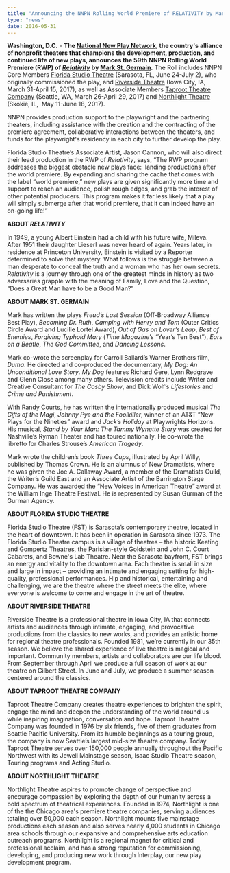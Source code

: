 ```yaml
---
title: "Announcing the NNPN Rolling World Premiere of RELATIVITY by Mark St. Germain"
type: "news"
date: 2016-05-31
---
```


<p><span class="lead-in"><strong>Washington, D.C.</strong> - <strong>The </strong><a href="http://www.nnpn.org/" rel="nofollow"><strong>National New Play Network</strong></a><strong>, the country's alliance of nonprofit theaters that champions the development, production, and continued life of new plays, announces the 59th NNPN Rolling World Premiere (RWP) of </strong><a href="https://newplayexchange.org/plays/47088/relativity" rel="nofollow"><strong><em>Relativity</em></strong></a><strong> by </strong><a href="https://newplayexchange.org/users/5493/mark-st-germain" rel="nofollow"><strong>Mark St. Germain</strong></a><strong>.</strong> The Roll includes NNPN Core Members <a href="https://www.floridastudiotheatre.org/relativity" rel="nofollow">Florida Studio Theatre</a> (Sarasota, FL, June 24-July 2), who originally commissioned the play, and <a href="https://www.riversidetheatre.org/" rel="nofollow">Riverside Theatre</a> (Iowa City, IA, March 31-April 15, 2017), as well as Associate Members <a href="http://taproottheatre.org/" rel="nofollow">Taproot Theatre Company</a> (Seattle, WA, March 26-April 29, 2017) and <a href="http://www.northlight.org/pages/2016_2017_season/404.php" rel="nofollow">Northlight Theatre</a> (Skokie, IL,  May 11-June 18, 2017).</span></p>
<p>NNPN provides production support to the playwright and the partnering theaters, including assistance with the creation and the contracting of the premiere agreement, collaborative interactions between the theaters, and funds for the playwright's residency in each city to further develop the play.</p>
<p>Florida Studio Theatre’s Associate Artist, Jason Cannon, who will also direct their lead production in the RWP of <em>Relativity</em>, says, “The RWP program addresses the biggest obstacle new plays face:  landing productions after the world premiere. By expanding and sharing the cache that comes with the label “world premiere,” new plays are given significantly more time and support to reach an audience, polish rough edges, and grab the interest of other potential producers. This program makes it far less likely that a play will simply submerge after that world premiere, that it can indeed have an on-going life!”</p>
<p><strong>ABOUT </strong><strong><em>RELATIVITY</em></strong></p>
<p>In 1949, a young Albert Einstein had a child with his future wife, Mileva. After 1951 their daughter Lieserl was never heard of again. Years later, in residence at Princeton University, Einstein is visited by a Reporter determined to solve that mystery. What follows is the struggle between a man desperate to conceal the truth and a woman who has her own secrets. <em>Relativity </em>is a journey through one of the greatest minds in history as two adversaries grapple with the meaning of Family, Love and the Question, “Does a Great Man have to be a Good Man?”</p>
<p><strong>ABOUT MARK ST. GERMAIN</strong></p>
<p>Mark has written the plays <em>Freud’s Last Session</em> (Off-Broadway Alliance Best Play), <em>Becoming Dr. Ruth</em>, <em>Camping with Henry and Tom</em> (Outer Critics Circle Award and Lucille Lortel Award), <em>Out of Gas on Lover’s Leap</em>, <em>Best of Enemies</em>, <em>Forgiving Typhoid Mary</em> (<em>Time Magazine</em>’s “Year’s Ten Best”), <em>Ears on a Beatle</em>, <em>The God Committee</em>, and <em>Dancing Lessons</em>.</p>
<p>Mark co-wrote the screenplay for Carroll Ballard’s Warner Brothers film, <em>Duma</em>. He directed and co-produced the documentary, <em>My Dog: An Unconditional Love Story</em>. <em>My Dog</em> features Richard Gere, Lynn Redgrave and Glenn Close among many others. Television credits include Writer and Creative Consultant for <em>The Cosby Show</em>, and Dick Wolf’s <em>Lifestories</em> and <em>Crime and Punishment</em>.</p>
<p>With Randy Courts, he has written the internationally produced musical <em>The Gifts of the Magi</em>, <em>Johnny</em> <em>Pye and the Foolkiller</em>, winner of an AT&amp;T “New Plays for the Nineties” award and <em>Jack’s Holiday</em> at Playwrights Horizons. His musical, <em>Stand by Your Man: The Tammy Wynette Story</em> was created for Nashville’s Ryman Theater and has toured nationally. He co-wrote the libretto for Charles Strouse’s <em>American Tragedy</em>.</p>
<p>Mark wrote the children’s book <em>Three Cups</em>, illustrated by April Willy, published by Thomas Crown. He is an alumnus of New Dramatists, where he was given the Joe A. Callaway Award, a member of the Dramatists Guild, the Writer’s Guild East and an Associate Artist of the Barrington Stage Company. He was awarded the “New Voices in American Theatre” award at the William Inge Theatre Festival. He is represented by Susan Gurman of the Gurman Agency.</p>
<p><strong>ABOUT FLORIDA STUDIO THEATRE</strong></p>
<p>Florida Studio Theatre (FST) is Sarasota’s contemporary theatre, located in the heart of downtown. It has been in operation in Sarasota since 1973. The Florida Studio Theatre campus is a village of theatres – the historic Keating and Gompertz Theatres, the Parisian-style Goldstein and John C. Court Cabarets, and Bowne's Lab Theatre. Near the Sarasota bayfront, FST brings an energy and vitality to the downtown area. Each theatre is small in size and large in impact – providing an intimate and engaging setting for high-quality, professional performances. Hip and historical, entertaining and challenging, we are the theatre where the street meets the elite, where everyone is welcome to come and engage in the art of theatre.</p>
<p><strong>ABOUT RIVERSIDE THEATRE</strong></p>
<p>Riverside Theatre is a professional theatre in Iowa City, IA that connects artists and audiences through intimate, engaging, and provocative productions from the classics to new works, and provides an artistic home for regional theatre professionals. Founded 1981, we’re currently in our 35th season. We believe the shared experience of live theatre is magical and important. Community members, artists and collaborators are our life blood. From September through April we produce a full season of work at our theatre on Gilbert Street. In June and July, we produce a summer season centered around the classics.</p>
<p><strong>ABOUT TAPROOT THEATRE COMPANY</strong></p>
<p>Taproot Theatre Company creates theatre experiences to brighten the spirit, engage the mind and deepen the understanding of the world around us while inspiring imagination, conversation and hope. Taproot Theatre Company was founded in 1976 by six friends, five of them graduates from Seattle Pacific University. From its humble beginnings as a touring group, the company is now Seattle’s largest mid-size theatre company. Today Taproot Theatre serves over 150,000 people annually throughout the Pacific Northwest with its Jewell Mainstage season, Isaac Studio Theatre season, Touring programs and Acting Studio.</p>
<p><strong>ABOUT NORTHLIGHT THEATRE</strong></p>
<p>Northlight Theatre aspires to promote change of perspective and encourage compassion by exploring the depth of our humanity across a bold spectrum of theatrical experiences. Founded in 1974, Northlight is one of the the Chicago area's premiere theatre companies, serving audiences totaling over 50,000 each season. Northlight mounts five mainstage productions each season and also serves nearly 4,000 students in Chicago area schools through our expansive and comprehensive arts education outreach programs. Northlight is a regional magnet for critical and professional acclaim, and has a strong reputation for commissioning, developing, and producing new work through Interplay, our new play development program.</p>
